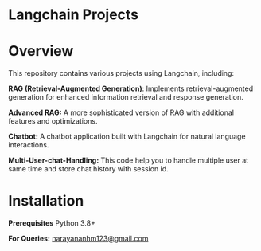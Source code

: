 # Langchain Projects
# Overview
This repository contains various projects using Langchain, including:

**RAG (Retrieval-Augmented Generation)**: Implements retrieval-augmented generation for enhanced information retrieval and response generation.

**Advanced RAG:** A more sophisticated version of RAG with additional features and optimizations.

**Chatbot:** A chatbot application built with Langchain for natural language interactions.

**Multi-User-chat-Handling:** This code help you to handle multiple user at same time and store chat history with session id. 

# Installation
**Prerequisites** Python 3.8+


**For Queries:** narayananhm123@gmail.com
